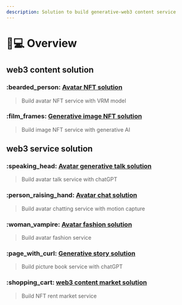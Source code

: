 ```yaml
---
description: Solution to build generative-web3 content service
---
```


# 👨💻 Overview

## web3 content solution

### :bearded\_person: [Avatar NFT solution](broken-reference)

> Build avatar NFT service with VRM model

### :film\_frames: [Generative image NFT solution](broken-reference)

> Build image NFT service with generative AI

## web3 service solution

### :speaking\_head: [Avatar generative talk solution](broken-reference)

> Build avatar talk service with chatGPT

### :person\_raising\_hand: [Avatar chat solution](broken-reference)

> Build avatar chatting service with motion capture

### :woman\_vampire: [Avatar fashion solution](broken-reference)

> Build avatar fashion service

### :page\_with\_curl: [Generative story solution](broken-reference)

> Build picture book service with chatGPT

### :shopping\_cart: [web3 content market solution](overview.md#web3-content-market-solution)

> Build NFT rent market service
